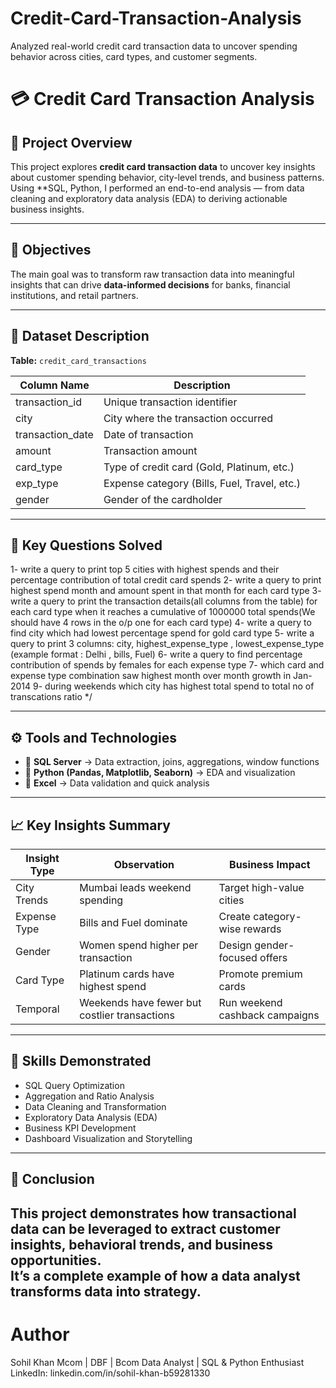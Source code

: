 # Credit-Card-Transaction-Analysis
Analyzed real-world credit card transaction data to uncover spending behavior across cities, card types, and customer segments.


# 💳 Credit Card Transaction Analysis

## 📘 Project Overview
This project explores **credit card transaction data** to uncover key insights about customer spending behavior, city-level trends, and business patterns.  
Using **SQL, Python, I performed an end-to-end analysis — from data cleaning and exploratory data analysis (EDA) to deriving actionable business insights.

---

## 🎯 Objectives
The main goal was to transform raw transaction data into meaningful insights that can drive **data-informed decisions** for banks, financial institutions, and retail partners.

---

## 🧩 Dataset Description
**Table:** `credit_card_transactions`

| Column Name         | Description                              |
|----------------------|------------------------------------------|
| transaction_id       | Unique transaction identifier            |
| city                 | City where the transaction occurred      |
| transaction_date     | Date of transaction                      |
| amount               | Transaction amount                       |
| card_type            | Type of credit card (Gold, Platinum, etc.) |
| exp_type             | Expense category (Bills, Fuel, Travel, etc.) |
| gender               | Gender of the cardholder                 |

---

## 🧠 Key Questions Solved

1- write a query to print top 5 cities with highest spends and their percentage contribution of total credit card spends 
2- write a query to print highest spend month and amount spent in that month for each card type
3- write a query to print the transaction details(all columns from the table) for each card type when it reaches a cumulative of 1000000 total spends(We should have 4 rows in the o/p one for each card type)
4- write a query to find city which had lowest percentage spend for gold card type
5- write a query to print 3 columns:  city, highest_expense_type , lowest_expense_type (example format : Delhi , bills, Fuel)
6- write a query to find percentage contribution of spends by females for each expense type
7- which card and expense type combination saw highest month over month growth in Jan-2014
9- during weekends which city has highest total spend to total no of transcations ratio    */

---

## ⚙️ Tools and Technologies
- 🧮 **SQL Server** → Data extraction, joins, aggregations, window functions  
- 🐍 **Python (Pandas, Matplotlib, Seaborn)** → EDA and visualization  
- 📘 **Excel** → Data validation and quick analysis  

---

## 📈 Key Insights Summary
| Insight Type | Observation | Business Impact |
|---------------|-------------|-----------------|
| City Trends | Mumbai leads weekend spending | Target high-value cities |
| Expense Type | Bills and Fuel dominate | Create category-wise rewards |
| Gender | Women spend higher per transaction | Design gender-focused offers |
| Card Type | Platinum cards have highest spend | Promote premium cards |
| Temporal | Weekends have fewer but costlier transactions | Run weekend cashback campaigns |

---

## 🧰 Skills Demonstrated
- SQL Query Optimization  
- Aggregation and Ratio Analysis  
- Data Cleaning and Transformation  
- Exploratory Data Analysis (EDA)  
- Business KPI Development  
- Dashboard Visualization and Storytelling  

---

## 🏁 Conclusion
This project demonstrates how **transactional data** can be leveraged to extract **customer insights, behavioral trends, and business opportunities**.  
It’s a complete example of how a **data analyst transforms data into strategy.**
---

# Author
Sohil Khan
Mcom | DBF | Bcom
Data Analyst | SQL & Python Enthusiast
LinkedIn: linkedin.com/in/sohil-khan-b59281330



